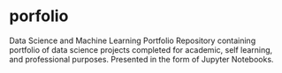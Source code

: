 # porfolio
Data Science and Machine Learning Portfolio
Repository containing portfolio of data science projects completed for academic, self learning, and professional purposes. Presented in the form of Jupyter Notebooks.
